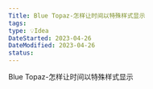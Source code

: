```yaml
---
Title: Blue Topaz-怎样让时间以特殊样式显示
tags:
type: 💡Idea
DateStarted: 2023-04-26
DateModified: 2023-04-26
status:
---
```


Blue Topaz-怎样让时间以特殊样式显示
